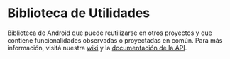 # Biblioteca de Utilidades
Biblioteca de Android que puede reutilizarse en otros proyectos y que contiene funcionalidades observadas o proyectadas en común.
Para más información, visitá nuestra [wiki](../../wiki/Home) y la [documentación de la API](https://proyectodane.github.io/biblioteca-de-utilidades/apidocs/).
